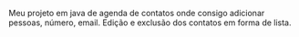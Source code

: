 Meu projeto em java de agenda de contatos onde consigo adicionar pessoas, número, email. Edição e exclusão dos contatos em forma de lista.
